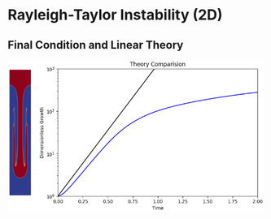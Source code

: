 # Rayleigh-Taylor Instability (2D)

## Final Condition and Linear Theory
<img src='result.png' height='MAX_HEIGHT'/>
